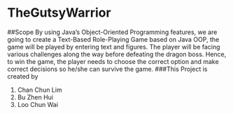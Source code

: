 # TheGutsyWarrior
##Scope
By using Java’s Object-Oriented Programming features, we are going to create a Text-Based Role-Playing Game based on Java OOP, the game will be played by entering text and figures. The player will be facing various challenges along the way before defeating the dragon boss. Hence, to win the game, the player needs to choose the correct option and make correct decisions so he/she can survive the game.
###This Project is created by
1. Chan Chun Lim
2. Bu Zhen Hui
3. Loo Chun Wai
